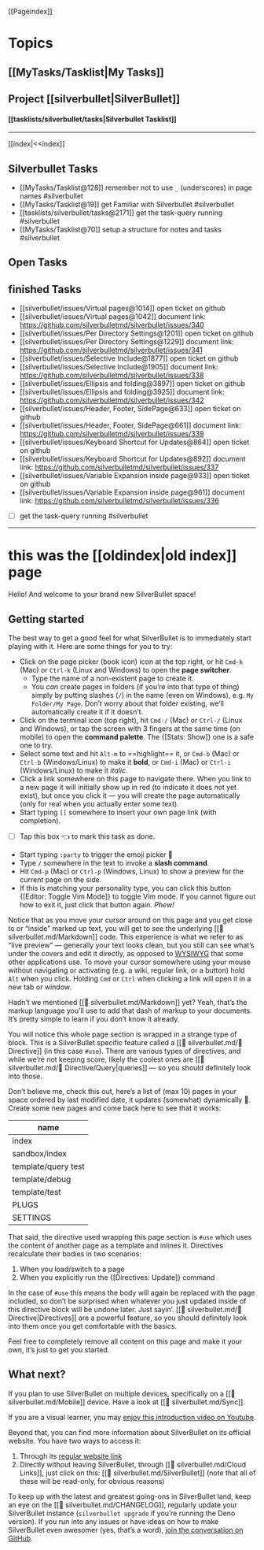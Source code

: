 [[Pageindex]]

# Topics
## [[MyTasks/Tasklist|My Tasks]]
## Project [[silverbullet|SilverBullet]]

#### [[tasklists/silverbullet/tasks|Silverbullet Tasklist]]




---
<!-- #include [[tasklists/silverbullet/tasks]] -->
[[index|<<index]]
## Silverbullet Tasks 
 
<!-- #query task where tags = "silverbullet" and done=false render [[tasklists/silverbullet/taskquery-template]] -->
*  [[MyTasks/Tasklist@128]] remember not to use `_` (underscores) in page names #silverbullet 
*  [[MyTasks/Tasklist@19]] get Familiar with Silverbullet #silverbullet 
*  [[tasklists/silverbullet/tasks@2171]] get the task-query running #silverbullet 
*  [[MyTasks/Tasklist@70]] setup a structure for notes and tasks #silverbullet
<!-- /query -->

## Open Tasks
<!-- #query task where page =~ /^silverbullet\/.*/ and done=false render [[tasklists/silverbullet/taskquery-template]] -->

<!-- /query -->


## finished Tasks
<!-- #query task where page =~ /^silverbullet\/.*/ and done=true render [[tasklists/silverbullet/taskquery-template]] -->
*  [[silverbullet/issues/Virtual pages@1014]] open ticket on github 
*  [[silverbullet/issues/Virtual pages@1042]] document link: https://github.com/silverbulletmd/silverbullet/issues/340 
*  [[silverbullet/issues/Per Directory Settings@1201]] open ticket on github 
*  [[silverbullet/issues/Per Directory Settings@1229]] document link: https://github.com/silverbulletmd/silverbullet/issues/341 
*  [[silverbullet/issues/Selective Include@1877]] open ticket on github 
*  [[silverbullet/issues/Selective Include@1905]] document link: https://github.com/silverbulletmd/silverbullet/issues/338 
*  [[silverbullet/issues/Ellipsis and folding@3897]] open ticket on github 
*  [[silverbullet/issues/Ellipsis and folding@3925]] document link: https://github.com/silverbulletmd/silverbullet/issues/342 
*  [[silverbullet/issues/Header, Footer, SidePage@633]] open ticket on github 
*  [[silverbullet/issues/Header, Footer, SidePage@661]] document link: https://github.com/silverbulletmd/silverbullet/issues/339 
*  [[silverbullet/issues/Keyboard Shortcut for Updates@864]] open ticket on github 
*  [[silverbullet/issues/Keyboard Shortcut for Updates@892]] document link: https://github.com/silverbulletmd/silverbullet/issues/337 
*  [[silverbullet/issues/Variable Expansion inside page@933]] open ticket on github 
*  [[silverbullet/issues/Variable Expansion inside page@961]] document link: https://github.com/silverbulletmd/silverbullet/issues/336
<!-- /query -->

* [ ] get the task-query running #silverbullet
<!-- /include -->



---

# this was the [[oldindex|old index]] page
<!-- #include [[oldindex]] -->
Hello! And welcome to your brand new SilverBullet space!

<!-- #use [[💭 silverbullet.md/Getting Started]] -->
## Getting started
The best way to get a good feel for what SilverBullet is to immediately start playing with it. Here are some things for you to try:

* Click on the page picker (book icon) icon at the top right, or hit `Cmd-k` (Mac) or `Ctrl-k` (Linux and Windows) to open the **page switcher**.
  * Type the name of a non-existent page to create it.
  * You _can_ create pages in folders (if you’re into that type of thing) simply by putting slashes (`/`) in the name (even on Windows), e.g. `My Folder/My Page`. Don’t worry about that folder existing, we’ll automatically create it if it doesn’t.
* Click on the terminal icon (top right), hit `Cmd-/` (Mac) or `Ctrl-/` (Linux and Windows), or tap the screen with 3 fingers at the same time (on mobile) to open the **command palette**. The {[Stats: Show]} one is a safe one to try.
* Select some text and hit `Alt-m` to ==highlight== it, or `Cmd-b` (Mac) or `Ctrl-b` (Windows/Linux) to make it **bold**, or `Cmd-i` (Mac) or `Ctrl-i` (Windows/Linux) to make it _italic_.
* Click a link somewhere on this page to navigate there. When you link to a new page it will initially show up in red (to indicate it does not yet exist), but once you click it — you will create the page automatically (only for real when you actually enter some text).
* Start typing `[[` somewhere to insert your own page link (with completion).
* [ ] Tap this box 👈 to mark this task as done.
* Start typing `:party` to trigger the emoji picker 🎉
* Type `/` somewhere in the text to invoke a **slash command**.
* Hit `Cmd-p` (Mac) or `Ctrl-p` (Windows, Linux) to show a preview for the current page on the side.
* If this is matching your personality type, you can click this button {[Editor: Toggle Vim Mode]} to toggle Vim mode. If you cannot figure out how to exit it, just click that button again. _Phew!_

Notice that as you move your cursor around on this page and you get close to or “inside” marked up text, you will get to see the underlying [[💭 silverbullet.md/Markdown]] code. This experience is what we refer to as “live preview” — generally your text looks clean, but you still can see what’s under the covers and edit it directly, as opposed to [WYSIWYG](https://en.wikipedia.org/wiki/WYSIWYG) that some other applications use. To move your cursor somewhere using your mouse without navigating or activating (e.g. a wiki, regular link, or a button) hold `Alt` when you click. Holding `Cmd` or `Ctrl` when clicking a link will open it in a new tab or window.

Hadn’t we mentioned [[💭 silverbullet.md/Markdown]] yet? Yeah, that’s the markup language you’ll use to add that dash of markup to your documents. It’s pretty simple to learn if you don’t know it already.

You will notice this whole page section is wrapped in a strange type of block. This is a SilverBullet specific feature called a [[💭 silverbullet.md/🔌 Directive]] (in this case `#use`). There are various types of directives, and while we’re not keeping score, likely the coolest ones are [[💭 silverbullet.md/🔌 Directive/Query|queries]] — so you should definitely look into those.

Don’t believe me, check this out, here’s a list of (max 10) pages in your space ordered by last modified date, it updates (somewhat) dynamically 🤯. Create some new pages and come back here to see that it works:

|name               |
|-------------------|
|index              |
|sandbox/index      |
|template/query test|
|template/debug     |
|template/test      |
|PLUGS              |
|SETTINGS           |

That said, the directive used wrapping this page section is `#use` which uses the content of another page as a template and inlines it. Directives recalculate their bodies in two scenarios:

1. When you load/switch to a page
2. When you explicitly run the {[Directives: Update]} command

In the case of `#use` this means the body will again be replaced with the page included, so don’t be surprised when whatever you just updated inside of this directive block will be undone later. Just sayin’. [[💭 silverbullet.md/🔌 Directive|Directives]] are a powerful feature, so you should definitely look into them once you get comfortable with the basics.

Feel free to completely remove all content on this page and make it your own, it’s just to get you started.

## What next?
If you plan to use SilverBullet on multiple devices, specifically on a [[💭 silverbullet.md/Mobile]] device. Have a look at [[💭 silverbullet.md/Sync]].

If you are a visual learner, you may [enjoy this introduction video on Youtube](https://youtu.be/VemS-cqAD5k).

Beyond that, you can find more information about SilverBullet on its official website. You have two ways to access it:

1. Through its [regular website link](https://silverbullet.md/)
2. Directly without leaving SilverBullet, through [[💭 silverbullet.md/Cloud Links]], just click on this: [[💭 silverbullet.md/SilverBullet]] (note that all of these will be read-only, for obvious reasons)

To keep up with the latest and greatest going-ons in SilverBullet land, keep an eye on the [[💭 silverbullet.md/CHANGELOG]], regularly update your SilverBullet instance (`silverbullet upgrade` if you’re running the Deno version). If you run into any issues or have ideas on how to make SilverBullet even awesomer (yes, that’s a word), [join the conversation on GitHub](https://github.com/silverbulletmd/silverbullet).
<!-- /use -->
<!-- /include -->
